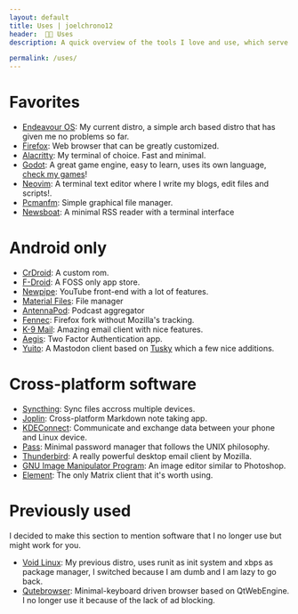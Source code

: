 ```yaml
---
layout: default
title: Uses | joelchrono12
header:  👨‍💻 Uses
description: A quick overview of the tools I love and use, which serve me well for my work and hobbies, most of it is FOSS.

permalink: /uses/
---
```


# Favorites
- [Endeavour OS](https://endeavouros.com): My current distro, a simple arch based distro that has given me no problems so far.
- [Firefox](https://firefox.com): Web browser that can be greatly customized. 
- [Alacritty](https://github.com/alacritty/alacritty): My terminal of choice. Fast and minimal.
- [Godot](https://godotengine.org): A great game engine, easy to learn, uses its own language, [check my games](https://joelchrono12.itch.io/)!
- [Neovim](https://neovim.io/): A terminal text editor where I write my blogs, edit files and scripts!.
- [Pcmanfm](https://wiki.archlinux.org/title/PCManFM): Simple graphical file manager.
- [Newsboat](https://newsboat.org/): A minimal RSS reader with a terminal interface

# Android only
- [CrDroid](https://crdroid.net): A custom rom.
- [F-Droid](https://f-droid.org): A FOSS only app store.
- [Newpipe](https://newpipe.net/): YouTube front-end with a lot of features.
- [Material Files](https://github.com/zhanghai/MaterialFiles): File manager
- [AntennaPod](https://antennapod.org/): Podcast aggregator 
- [Fennec](https://f-droid.org/en/packages/org.mozilla.fennec_fdroid/): Firefox fork without Mozilla's tracking.
- [K-9 Mail](https://k9mail.app/): Amazing email client with nice features.
- [Aegis](https://getaegis.app/): Two Factor Authentication app.
- [Yuito](https://github.com/accelforce/Yuito): A Mastodon client based on [Tusky](https://tusky.app/) which a few nice additions. 

# Cross-platform software
- [Syncthing](https://syncthing.org): Sync files accross multiple devices.
- [Joplin](https://joplinapp.com): Cross-platform Markdown note taking app.
- [KDEConnect](https://kdeconnect.kde.org/): Communicate and exchange data between your phone and Linux device.
- [Pass](https://passwordstore.org): Minimal password manager that follows the UNIX philosophy.
- [Thunderbird](https://www.thunderbird.net): A really powerful desktop email client by Mozilla.
- [GNU Image Manipulator Program](https://gimp.org/): An image editor similar to Photoshop.
- [Element](https://element.io): The only Matrix client that it's worth using.

# Previously used

I decided to make this section to mention software that I no longer use but might work for you.
- [Void Linux](https://voidlinux.org/): My previous distro, uses runit as init system and xbps as package manager, I switched because I am dumb and I am lazy to go back.
- [Qutebrowser](https://qutebrowser.org): Minimal-keyboard driven browser based on QtWebEngine. I no longer use it because of the lack of ad blocking.


